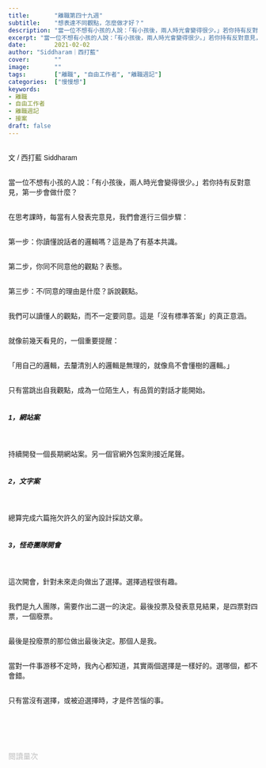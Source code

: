 ```yaml
---
title:       "離職第四十九週"
subtitle:    "想表達不同觀點，怎麼做才好？"
description: "當一位不想有小孩的人說：「有小孩後，兩人時光會變得很少。」若你持有反對意見，第一步會做什麼？"
excerpt: "當一位不想有小孩的人說：「有小孩後，兩人時光會變得很少。」若你持有反對意見，第一步會做什麼？"
date:        2021-02-02
author: "Siddharam｜西打藍"
cover:       ""
image:       ""
tags:        ["離職", "自由工作者", "離職週記"]
categories:  ["慢慢想"]
keywords:
- 離職
- 自由工作者
- 離職週記
- 接案
draft: false
---
```


<article style="font-family: 'Noto Sans TC', '微軟正黑體', sans-serif; font-weight: 300;">

<br>文 / 西打藍 Siddharam<br><br>

當一位不想有小孩的人說：「有小孩後，兩人時光會變得很少。」若你持有反對意見，第一步會做什麼？<br><br>

在思考課時，每當有人發表完意見，我們會進行三個步驟：<br><br>

第一步：你讀懂說話者的邏輯嗎？這是為了有基本共識。<br><br>

第二步，你同不同意他的觀點？表態。<br><br>

第三步：不/同意的理由是什麼？訴說觀點。<br><br>

我們可以讀懂人的觀點，而不一定要同意。這是「沒有標準答案」的真正意涵。<br><br>

就像前幾天看見的，一個重要提醒：<br><br>

「用自己的邏輯，去釐清別人的邏輯是無理的，就像鳥不會懂樹的邏輯。」<br><br>

只有當跳出自我觀點，成為一位陌生人，有品質的對話才能開始。<br><br>


<h5 class="article-h1-color">1，網站案</h5><br>

持續開發一個長期網站案。另一個官網外包案則接近尾聲。<br><br>


<h5 class="article-h1-color">2，文字案</h5><br>

總算完成六篇拖欠許久的室內設計採訪文章。<br><br>


<h5 class="article-h1-color">3，怪奇團隊開會</h5><br>

這次開會，針對未來走向做出了選擇。選擇過程很有趣。<br><br>

我們是九人團隊，需要作出二選一的決定。最後投票及發表意見結果，是四票對四票，一個廢票。<br><br>

最後是投廢票的那位做出最後決定。那個人是我。<br><br>

當對一件事游移不定時，我內心都知道，其實兩個選擇是一樣好的。選哪個，都不會錯。<br><br>

只有當沒有選擇，或被迫選擇時，才是件苦惱的事。<br><br>








<br><br><br>

</article>

<div style="color: #bfbfbf; font-size: 15px;" id="busuanzi_container_page_pv">
  閱讀量<span id="busuanzi_value_page_pv"></span>次
</div>




<script src="../../js/post.js"></script>




